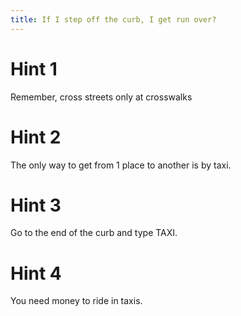 ```yaml
---
title: If I step off the curb, I get run over?
---
```

# Hint 1
Remember, cross streets only at crosswalks

# Hint 2
The only way to get from 1 place to another is by taxi.

# Hint 3
Go to the end of the curb and type TAXI.

# Hint 4
You need money to ride in taxis.

